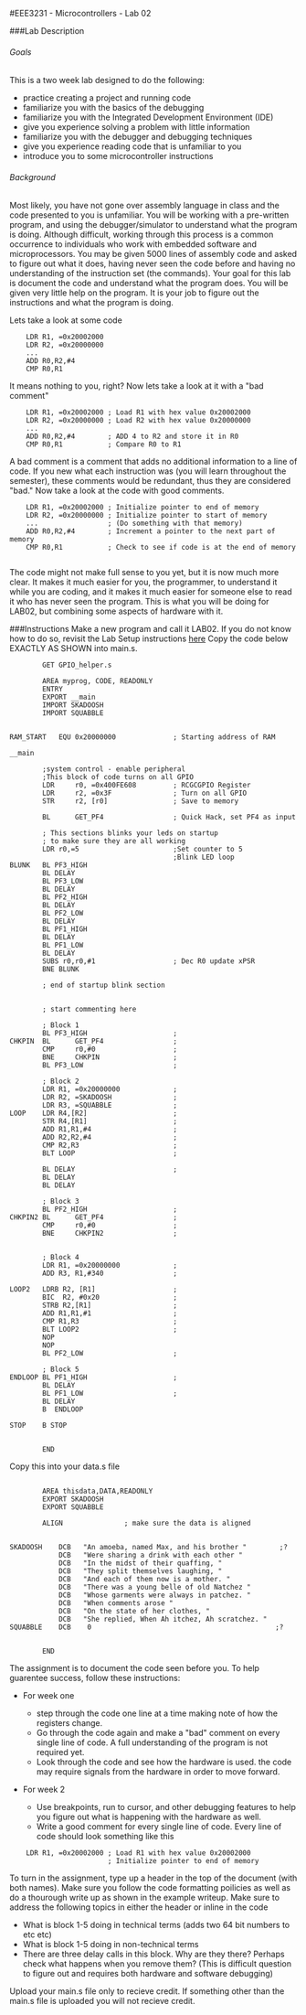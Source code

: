 #EEE3231 - Microcontrollers - Lab 02
  
###Lab Description
###### Goals
This is a two week lab designed to do the following:      
* practice creating a project and running code   
* familiarize you with the basics of the debugging
* familiarize you with the Integrated Development Environment (IDE)    
* give you experience solving a problem with little information    
* familiarize you with the debugger and debugging techniques    
* give you experience reading code that is unfamiliar to you    
* introduce you to some microcontroller instructions    

###### Background 
Most likely, you have not gone over assembly language in class and the code presented to you is unfamiliar. You will be working with a pre-written program, and using the debugger/simulator to understand what the program is doing.  Although difficult, working through this process is a common occurrence to individuals who work with embedded software and microprocessors. You may be given 5000 lines of assembly code and asked to figure out what it does, having never seen the code before and having no understanding of the instruction set (the commands). Your goal for this lab is document the code and understand what the program does.  You will be given very little help on the program. It is your job to figure out the instructions and what the program is doing.  

Lets take a look at some code 
```Assembly
	LDR	R1, =0x20002000
	LDR	R2, =0x20000000
	...
	ADD R0,R2,#4
	CMP R0,R1
```    

It means nothing to you, right? Now lets take a look at it with a "bad comment"

```Assembly    
	LDR	R1, =0x20002000	; Load R1 with hex value 0x20002000
	LDR	R2, =0x20000000 ; Load R2 with hex value 0x20000000
	...
	ADD R0,R2,#4		; ADD 4 to R2 and store it in R0
	CMP R0,R1			; Compare R0 to R1
```    
A bad comment is a comment that adds no additional information to a line of code.  If you new what each instruction was (you will learn throughout the semester), these comments would be redundant, thus they are considered "bad." Now take a look at the code with good comments.
```Assembly 
 	LDR	R1, =0x20002000	; Initialize pointer to end of memory
 	LDR	R2, =0x20000000 ; Initialize pointer to start of memory
	...					; (Do something with that memory)
	ADD R0,R2,#4		; Increment a pointer to the next part of memory 
	CMP R0,R1			; Check to see if code is at the end of memory
	
```

The code might not make full sense to you yet, but it is now much more clear. It makes it much easier for you, the programmer, to understand it while you are coding, and it makes it much easier for someone else to read it who has never seen the program.  This is what you will be doing for LAB02, but combining some aspects of hardware with it.  

###Instructions
Make a new program and call it LAB02. If you do not know how to do so, revisit the Lab Setup instructions [here](./Lab_setup)
Copy the code below EXACTLY AS SHOWN into main.s.

```Assembly    
		GET GPIO_helper.s
		
		AREA myprog, CODE, READONLY
		ENTRY
		EXPORT __main
		IMPORT SKADOOSH
		IMPORT SQUABBLE
			
			
RAM_START	EQU	0x20000000				; Starting address of RAM
		
__main

		;system control - enable peripheral
		;This block of code turns on all GPIO
		LDR		r0, =0x400FE608			; RCGCGPIO Register
		LDR		r2, =0x3F				; Turn on all GPIO
		STR		r2, [r0]				; Save to memory

		BL		GET_PF4					; Quick Hack, set PF4 as input
		
		; This sections blinks your leds on startup 
		; to make sure they are all working
		LDR r0,=5						;Set counter to 5
										;Blink LED loop
BLUNK	BL PF3_HIGH						
		BL DELAY
		BL PF3_LOW						
		BL DELAY
		BL PF2_HIGH						
		BL DELAY
		BL PF2_LOW						
		BL DELAY
		BL PF1_HIGH						
		BL DELAY
		BL PF1_LOW						
		BL DELAY
		SUBS r0,r0,#1					; Dec R0 update xPSR
		BNE	BLUNK
		
		; end of startup blink section 


		; start commenting here
		
		; Block 1
		BL PF3_HIGH						;    
CHKPIN	BL		GET_PF4					;    
		CMP		r0,#0					;	    
		BNE		CHKPIN					;    
		BL PF3_LOW						;    
		
		; Block 2
		LDR R1, =0x20000000				; 
		LDR	R2, =SKADOOSH				;
		LDR R3, =SQUABBLE				;
LOOP	LDR R4,[R2]						;
		STR R4,[R1]						;
		ADD R1,R1,#4					;
		ADD R2,R2,#4					;
		CMP	R2,R3						;
		BLT LOOP						;
		
		BL DELAY						;  
		BL DELAY
		BL DELAY
		
		; Block 3
		BL PF2_HIGH						;
CHKPIN2	BL		GET_PF4					;
		CMP		r0,#0					;	
		BNE		CHKPIN2					;
		
		
		; Block 4
		LDR R1, =0x20000000				;
		ADD R3, R1,#340					;
		
LOOP2	LDRB R2, [R1]      				;
		BIC	 R2, #0x20					; 
		STRB R2,[R1]					;
		ADD R1,R1,#1					;
		CMP	R1,R3						;
		BLT LOOP2						;
		NOP
		NOP
		BL PF2_LOW						;
		
		; Block 5
ENDLOOP	BL PF1_HIGH						;
		BL DELAY
		BL PF1_LOW						;
		BL DELAY
		B  ENDLOOP
		
STOP	B STOP
										
			
		END

```
Copy this into your data.s file    

```Assembly    

		AREA thisdata,DATA,READONLY
		EXPORT SKADOOSH
		EXPORT SQUABBLE
			
		ALIGN				; make sure the data is aligned


SKADOOSH    DCB   "An amoeba, named Max, and his brother "        ;?
            DCB   "Were sharing a drink with each other "
            DCB   "In the midst of their quaffing, "
            DCB   "They split themselves laughing, "
            DCB   "And each of them now is a mother. "
            DCB   "There was a young belle of old Natchez "
            DCB   "Whose garments were always in patchez. "
            DCB   "When comments arose "
            DCB   "On the state of her clothes, "
            DCB   "She replied, When Ah itchez, Ah scratchez. "
SQUABBLE    DCB    0                                             ;?
				

		END

```

The assignment is to document the code seen before you. To help guarentee success, follow these instructions:      
* For week one 
	* step through the code one line at a time making note of how the registers change.  
	* Go through the code again and make a "bad" comment on every single line of code.  A full understanding of the program is not required yet.
	* Look through the code and see how the hardware is used.  the code may require signals from the hardware in order to move forward.  
	
* For week 2
	* Use breakpoints, run to cursor, and other debugging features to help you figure out what is happening with the hardware as well.
	* Write a good comment for every single line of code. Every line of code should look something like this
```Assembly    
	LDR	R1, =0x20002000	; Load R1 with hex value 0x20002000
 						; Initialize pointer to end of memory
```

To turn in the assignment, type up a header in the top of the document (with both names).  Make sure you follow the code formatting poilicies as well as do a thourough write up as shown in the example writeup. Make sure to address the following topics in either the header or inline in the code

* What is block 1-5 doing in technical terms (adds two 64 bit numbers to etc etc)
* What is block 1-5 doing in non-technical terms 
* There are three delay calls in this block.  Why are they there?  Perhaps check what happens when you remove them? (This is difficult question to figure out and requires both hardware and software debugging)
  
Upload your main.s file only to recieve credit.  If something other than the main.s file is uploaded you will not recieve credit.    